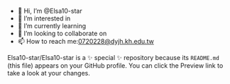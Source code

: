 - 👋 Hi, I’m @Elsa10-star
- 👀 I’m interested in 
- 🌱 I’m currently learning 
- 💞️ I’m looking to collaborate on 
- 📫 How to reach me:0720228@dyjh.kh.edu.tw


Elsa10-star/Elsa10-star is a ✨ special ✨ repository because its `README.md` (this file) appears on your GitHub profile.
You can click the Preview link to take a look at your changes.

